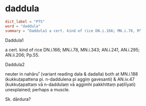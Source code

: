 # daddula

``` toml
dict_label = "PTS"
word = "daddula"
summary = "Daddula1 a cert. kind of rice DN.i.166; MN.i.78, M"
```

Daddula1

a cert. kind of rice DN.i.166; MN.i.78, MN.i.343; AN.i.241, AN.i.295; AN.ii.206; Pp.55.

Daddula2

neuter in nahāru˚ (variant reading dala & dadalla) both at MN.i.188 (kukkuṭapattena pi. n\-daddulena pi aggiṃ gavesanti) & AN.iv.47 (kukkuṭapattaṃ vā n\-daddulaṃ vā aggimhi pakkhittaṃ paṭilīyati) unexplained; perhaps a muscle.

Sk. dārdura?

